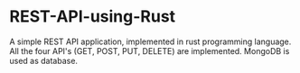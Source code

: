 # REST-API-using-Rust
A simple REST API application, implemented in rust programming language. All the four API's (GET, POST, PUT, DELETE) are implemented. MongoDB is used as database.
